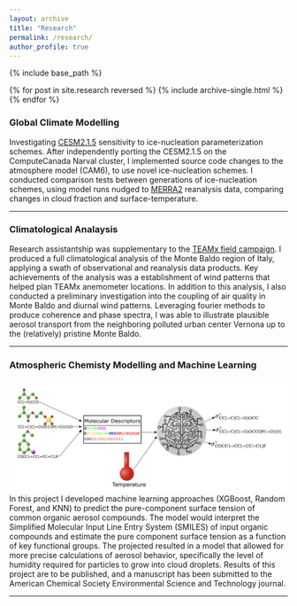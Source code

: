 ```yaml
---
layout: archive
title: "Research"
permalink: /research/
author_profile: true
---
```


{% include base_path %}

{% for post in site.research reversed %}
  {% include archive-single.html %}
{% endfor %}

### Global Climate Modelling
Investigating [CESM2.1.5](https://www.cesm.ucar.edu/models/cesm2) sensitivity to ice-nucleation parameterization schemes. After independently porting the CESM2.1.5 on the ComputeCanada Narval cluster, I implemented source code changes to the atmosphere model (CAM6), to use novel ice-nucleation schemes. I conducted comparison tests between generations of ice-nucleation schemes, using model runs nudged to [MERRA2](https://gmao.gsfc.nasa.gov/reanalysis/merra-2/) reanalysis data, comparing changes in cloud fraction and surface-temperature.

---

### Climatological Analaysis
Research assistantship was supplementary to the [TEAMx field campaign](https://doi.org/10.1175/bams-d-21-0232.1). I produced a full climatological analysis of the Monte Baldo region of Italy, applying a swath of observational and reanalysis data products. Key achievements of the analysis was a establishment of wind patterns that helped plan TEAMx anemometer locations. In addition to this analysis, I also conducted a preliminary investigation into the coupling of air quality in Monte Baldo and diurnal wind patterns. Leveraging fourier methods to produce coherence and phase spectra, I was able to illustrate plausible aerosol transport from the neighboring polluted urban center Vernona up to the (relatively) pristine Monte Baldo.

---

### Atmospheric Chemisty Modelling and Machine Learning
![](../images/machine_learning.png)
In this project I developed machine learning approaches (XGBoost, Random Forest, and KNN) to predict the pure-component surface tension of common organic aerosol compounds. The model would interpret the Simplified Molecular Input Line Entry System (SMILES) of input organic compounds and estimate the pure component surface tension as a function of key functional groups. The projected resulted in a model that allowed for more precise calculations of aerosol behavior, specifically the level of humidity required for particles to grow into cloud droplets. Results of this project are to be published, and a manuscript has been submitted to the American Chemical Society Environmental Science and Technology journal. 

---
